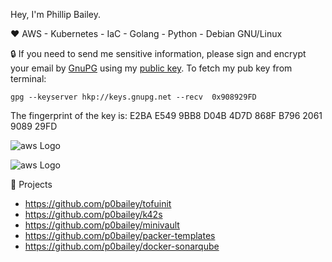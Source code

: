 Hey, I'm Phillip Bailey.

:heart: AWS - Kubernetes - IaC - Golang - Python - Debian GNU/Linux

:lock: If you need to send me sensitive information, please sign and encrypt your email by [GnuPG](https://www.gnupg.org/) using my [public key](https://keys.openpgp.org/vks/v1/by-fingerprint/E2BAE5499BB8D04B4D7D868FB7962061908929FD). To fetch my pub key from terminal:

`gpg --keyserver hkp://keys.gnupg.net --recv  0x908929FD`

The fingerprint of the key is: E2BA E549 9BB8 D04B 4D7D  868F B796 2061 9089 29FD

![aws Logo](https://images.credly.com/images/2d84e428-9078-49b6-a804-13c15383d0de/image.png "AWS Architect")

![aws Logo](https://images.credly.com/images/53acdae5-d69f-4dda-b650-d02ed7a50dd7/image.png "AWS Security Specialty")




:hammer: Projects
- https://github.com/p0bailey/tofuinit
- https://github.com/p0bailey/k42s
- https://github.com/p0bailey/minivault
- https://github.com/p0bailey/packer-templates
- https://github.com/p0bailey/docker-sonarqube
